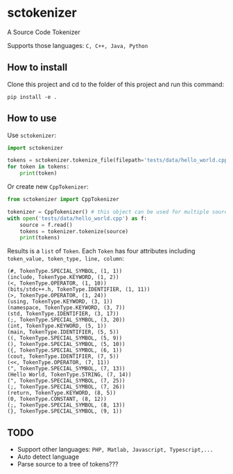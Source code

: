 # sctokenizer
A Source Code Tokenizer

Supports those languages: ```C, C++, Java, Python```

## How to install
Clone this project and cd to the folder of this project and run this command:
```
pip install -e .
```

## How to use
Use ```sctokenizer```:
```python
import sctokenizer

tokens = sctokenizer.tokenize_file(filepath='tests/data/hello_world.cpp', lang='cpp')
for token in tokens:
    print(token)
```

Or create new ```CppTokenizer```:
```python
from sctokenizer import CppTokenizer

tokenizer = CppTokenizer() # this object can be used for multiple source files
with open('tests/data/hello_world.cpp') as f:
	source = f.read()
	tokens = tokenizer.tokenize(source)
	print(tokens)
```

Results is a ```list``` of ```Token```. Each ```Token``` has four attributes including ```token_value, token_type, line, column```:
```
(#, TokenType.SPECIAL_SYMBOL, (1, 1))
(include, TokenType.KEYWORD, (1, 2))
(<, TokenType.OPERATOR, (1, 10))
(bits/stdc++.h, TokenType.IDENTIFIER, (1, 11))
(>, TokenType.OPERATOR, (1, 24))
(using, TokenType.KEYWORD, (3, 1))
(namespace, TokenType.KEYWORD, (3, 7))
(std, TokenType.IDENTIFIER, (3, 17))
(;, TokenType.SPECIAL_SYMBOL, (3, 20))
(int, TokenType.KEYWORD, (5, 1))
(main, TokenType.IDENTIFIER, (5, 5))
((, TokenType.SPECIAL_SYMBOL, (5, 9))
(), TokenType.SPECIAL_SYMBOL, (5, 10))
({, TokenType.SPECIAL_SYMBOL, (6, 1))
(cout, TokenType.IDENTIFIER, (7, 5))
(<<, TokenType.OPERATOR, (7, 11))
(", TokenType.SPECIAL_SYMBOL, (7, 13))
(Hello World, TokenType.STRING, (7, 14))
(", TokenType.SPECIAL_SYMBOL, (7, 25))
(;, TokenType.SPECIAL_SYMBOL, (7, 26))
(return, TokenType.KEYWORD, (8, 5))
(0, TokenType.CONSTANT, (8, 12))
(;, TokenType.SPECIAL_SYMBOL, (8, 13))
(}, TokenType.SPECIAL_SYMBOL, (9, 1))
```

## TODO
* Support other languages: ```PHP, Matlab, Javascript, Typescript,...```
* Auto detect language
* Parse source to a tree of tokens???
